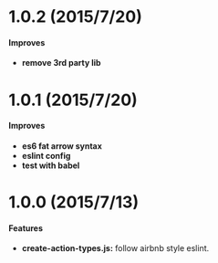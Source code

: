 # 1.0.2 (2015/7/20)

#### Improves

- **remove 3rd party lib**


# 1.0.1 (2015/7/20)

#### Improves

- **es6 fat arrow syntax**
- **eslint config**
- **test with babel**


# 1.0.0 (2015/7/13)

#### Features

- **create-action-types.js:** follow airbnb style eslint.
